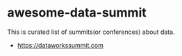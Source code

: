 # awesome-data-summit
This is curated list of summits(or conferences) about data.

* https://dataworkssummit.com

